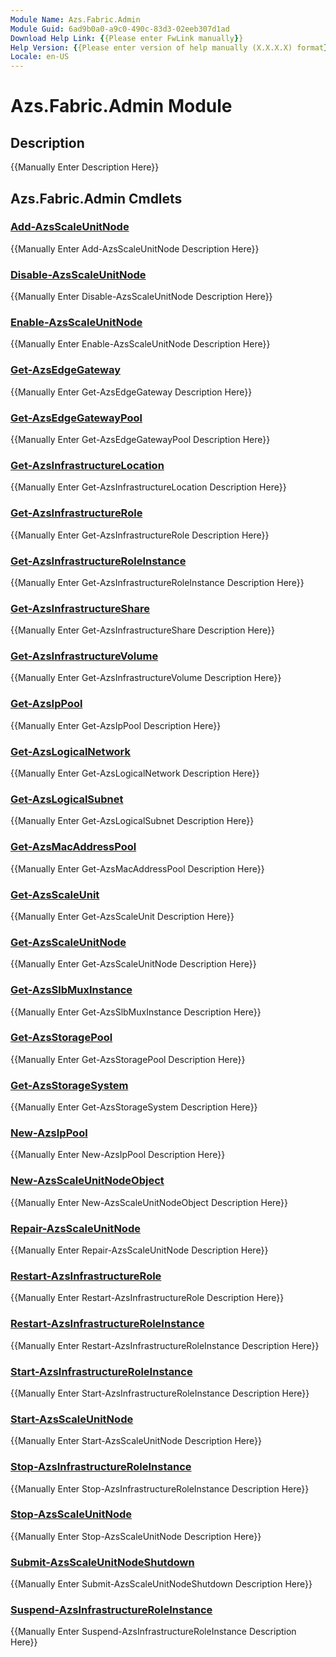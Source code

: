 ```yaml
---
Module Name: Azs.Fabric.Admin
Module Guid: 6ad9b0a0-a9c0-490c-83d3-02eeb307d1ad
Download Help Link: {{Please enter FwLink manually}}
Help Version: {{Please enter version of help manually (X.X.X.X) format}}
Locale: en-US
---
```


# Azs.Fabric.Admin Module
## Description
{{Manually Enter Description Here}}

## Azs.Fabric.Admin Cmdlets
### [Add-AzsScaleUnitNode](Add-AzsScaleUnitNode.md)
{{Manually Enter Add-AzsScaleUnitNode Description Here}}

### [Disable-AzsScaleUnitNode](Disable-AzsScaleUnitNode.md)
{{Manually Enter Disable-AzsScaleUnitNode Description Here}}

### [Enable-AzsScaleUnitNode](Enable-AzsScaleUnitNode.md)
{{Manually Enter Enable-AzsScaleUnitNode Description Here}}

### [Get-AzsEdgeGateway](Get-AzsEdgeGateway.md)
{{Manually Enter Get-AzsEdgeGateway Description Here}}

### [Get-AzsEdgeGatewayPool](Get-AzsEdgeGatewayPool.md)
{{Manually Enter Get-AzsEdgeGatewayPool Description Here}}

### [Get-AzsInfrastructureLocation](Get-AzsInfrastructureLocation.md)
{{Manually Enter Get-AzsInfrastructureLocation Description Here}}

### [Get-AzsInfrastructureRole](Get-AzsInfrastructureRole.md)
{{Manually Enter Get-AzsInfrastructureRole Description Here}}

### [Get-AzsInfrastructureRoleInstance](Get-AzsInfrastructureRoleInstance.md)
{{Manually Enter Get-AzsInfrastructureRoleInstance Description Here}}

### [Get-AzsInfrastructureShare](Get-AzsInfrastructureShare.md)
{{Manually Enter Get-AzsInfrastructureShare Description Here}}

### [Get-AzsInfrastructureVolume](Get-AzsInfrastructureVolume.md)
{{Manually Enter Get-AzsInfrastructureVolume Description Here}}

### [Get-AzsIpPool](Get-AzsIpPool.md)
{{Manually Enter Get-AzsIpPool Description Here}}

### [Get-AzsLogicalNetwork](Get-AzsLogicalNetwork.md)
{{Manually Enter Get-AzsLogicalNetwork Description Here}}

### [Get-AzsLogicalSubnet](Get-AzsLogicalSubnet.md)
{{Manually Enter Get-AzsLogicalSubnet Description Here}}

### [Get-AzsMacAddressPool](Get-AzsMacAddressPool.md)
{{Manually Enter Get-AzsMacAddressPool Description Here}}

### [Get-AzsScaleUnit](Get-AzsScaleUnit.md)
{{Manually Enter Get-AzsScaleUnit Description Here}}

### [Get-AzsScaleUnitNode](Get-AzsScaleUnitNode.md)
{{Manually Enter Get-AzsScaleUnitNode Description Here}}

### [Get-AzsSlbMuxInstance](Get-AzsSlbMuxInstance.md)
{{Manually Enter Get-AzsSlbMuxInstance Description Here}}

### [Get-AzsStoragePool](Get-AzsStoragePool.md)
{{Manually Enter Get-AzsStoragePool Description Here}}

### [Get-AzsStorageSystem](Get-AzsStorageSystem.md)
{{Manually Enter Get-AzsStorageSystem Description Here}}

### [New-AzsIpPool](New-AzsIpPool.md)
{{Manually Enter New-AzsIpPool Description Here}}

### [New-AzsScaleUnitNodeObject](New-AzsScaleUnitNodeObject.md)
{{Manually Enter New-AzsScaleUnitNodeObject Description Here}}

### [Repair-AzsScaleUnitNode](Repair-AzsScaleUnitNode.md)
{{Manually Enter Repair-AzsScaleUnitNode Description Here}}

### [Restart-AzsInfrastructureRole](Restart-AzsInfrastructureRole.md)
{{Manually Enter Restart-AzsInfrastructureRole Description Here}}

### [Restart-AzsInfrastructureRoleInstance](Restart-AzsInfrastructureRoleInstance.md)
{{Manually Enter Restart-AzsInfrastructureRoleInstance Description Here}}

### [Start-AzsInfrastructureRoleInstance](Start-AzsInfrastructureRoleInstance.md)
{{Manually Enter Start-AzsInfrastructureRoleInstance Description Here}}

### [Start-AzsScaleUnitNode](Start-AzsScaleUnitNode.md)
{{Manually Enter Start-AzsScaleUnitNode Description Here}}

### [Stop-AzsInfrastructureRoleInstance](Stop-AzsInfrastructureRoleInstance.md)
{{Manually Enter Stop-AzsInfrastructureRoleInstance Description Here}}

### [Stop-AzsScaleUnitNode](Stop-AzsScaleUnitNode.md)
{{Manually Enter Stop-AzsScaleUnitNode Description Here}}

### [Submit-AzsScaleUnitNodeShutdown](Submit-AzsScaleUnitNodeShutdown.md)
{{Manually Enter Submit-AzsScaleUnitNodeShutdown Description Here}}

### [Suspend-AzsInfrastructureRoleInstance](Suspend-AzsInfrastructureRoleInstance.md)
{{Manually Enter Suspend-AzsInfrastructureRoleInstance Description Here}}

